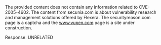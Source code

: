 The provided content does not contain any information related to CVE-2005-4602. The content from secunia.com is about vulnerability research and management solutions offered by Flexera. The securityreason.com page is a captcha and the www.vupen.com page is a site under construction.

Response: UNRELATED